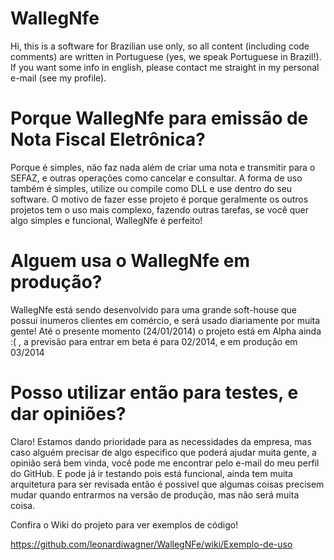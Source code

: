 WallegNfe
=========

Hi, this is a software for Brazilian use only, so all content (including code comments) are written in Portuguese (yes, we speak Portuguese in Brazil!). If you want some info in english, please contact me straight in my personal e-mail (see my profile).

Porque WallegNfe para emissão de Nota Fiscal Eletrônica?
=========
Porque é simples, não faz nada além de criar uma nota e transmitir para o SEFAZ, e outras operações como cancelar e consultar. A forma de uso também é simples, utilize ou compile como DLL e use dentro do seu software. O motivo de fazer esse projeto é porque geralmente os outros projetos tem o uso mais complexo, fazendo outras tarefas, se você quer algo simples e funcional, WallegNfe é perfeito!

Alguem usa o WallegNfe em produção?
=========
WallegNfe está sendo desenvolvido para uma grande soft-house que possui inumeros clientes em comércio, e será usado diariamente por muita gente! Até o presente momento (24/01/2014) o projeto está em Alpha ainda :( , a previsão para entrar em beta é para 02/2014, e em produção em 03/2014

Posso utilizar então para testes, e dar opiniões?
=========
Claro! Estamos dando prioridade para as necessidades da empresa, mas caso alguém precisar de algo especifico que poderá ajudar muita gente, a opinião será bem vinda, você pode me encontrar pelo e-mail do meu perfil do GitHub. E pode já ir testando pois está funcional, ainda tem muita arquitetura para ser revisada então é possivel que algumas coisas precisem mudar quando entrarmos na versão de produção, mas não será muita coisa.


Confira o Wiki do projeto para ver exemplos de código!

https://github.com/leonardiwagner/WallegNFe/wiki/Exemplo-de-uso


